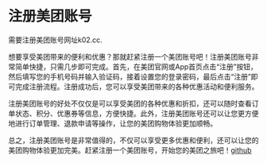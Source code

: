 # 注册美团账号

需要注册美团账号网址k02.cc.

想要享受美团带来的便利和优惠？那就赶紧注册一个美团账号吧！注册美团账号非常简单快捷，只需几步即可完成。首先，在美团官网或App首页点击“注册”按钮，然后填写您的手机号码并输入验证码，接着设置您的登录密码，最后点击“注册”即可完成注册流程。注册成功后，您可以享受美团带来的各种优惠活动和便利服务。

注册美团账号的好处不仅仅是可以享受美团的各种优惠和折扣，还可以随时查看订单状态、积分、优惠券等信息，方便快捷。此外，注册美团账号还可以让您更方便地进行订单管理、退款申请等操作，让您的美团购物体验更加顺畅。

总之，注册美团账号是非常值得的，不仅可以享受更多优惠和便利，还可以让您的美团购物体验更加完美。赶紧注册一个美团账号，开始您的美团之旅吧！[github](https://github.com)